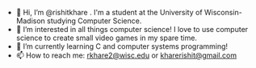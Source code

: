- 👋 Hi, I’m @rishitkhare . I'm a student at the University of Wisconsin-Madison studying Computer Science.
- 👀 I’m interested in all things computer science! I love to use computer science to create small video games in my spare time.
- 🌱 I’m currently learning C and computer systems programming!
- 📫 How to reach me: rkhare2@wisc.edu or kharerishit@gmail.com

<!---
rishitkhare/rishitkhare is a ✨ special ✨ repository because its `README.md` (this file) appears on your GitHub profile.
You can click the Preview link to take a look at your changes.
--->
